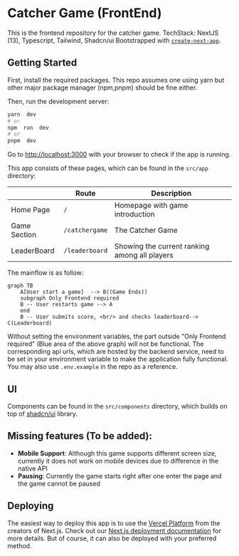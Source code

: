 # Catcher Game (FrontEnd)

This is the frontend repository for the catcher game.
TechStack: NextJS (13), Typescript, Tailwind, Shadcn/ui
Bootstrapped with [`create-next-app`](https://github.com/vercel/next.js/tree/canary/packages/create-next-app).

## Getting Started

First, install the required packages. This repo assumes one using yarn but other major package manager (npm,pnpm) should be fine either.

Then, run the development server:

```bash
yarn  dev
# or
npm  run  dev
# or
pnpm  dev
```

Go to [http://localhost:3000](http://localhost:3000) with your browser to check if the app is running.

This app consists of these pages, which can be found in the `src/app` directory:

|              | Route          | Description                                   |
| ------------ | -------------- | --------------------------------------------- |
| Home Page    | `/`            | Homepage with game introduction               |
| Game Section | `/catchergame` | The Catcher Game                              |
| LeaderBoard  | `/leaderboard` | Showing the current ranking among all players |

The mainflow is as follow:

```mermaid
graph TB
    A[User start a game]  --> B((Game Ends))
    subgraph Only Frontend required
    B -- User restarts game --> A
    end
    B -- User submits score, <br/> and checks leaderboard--> C(Leaderboard)
```

Without setting the environment variables, the part outside "Only Frontend required" (Blue area of the above graph) will not be functional.
The corresponding api urls, which are hosted by the backend service, need to be set in your environment variable to make the application fully functional. You may also use `.env.example` in the repo as a reference.

## UI

Components can be found in the `src/components` directory, which builds on top of [shadcn/ui](https://github.com/shadcn/ui) library.

## Missing features (To be added):

- **Mobile Support**: Although this game supports different screen size, currently it does not work on mobile devices due to difference in the native API
- **Pausing**: Currently the game starts right after one enter the page and the game cannot be paused

## Deploying

The easiest way to deploy this app is to use the [Vercel Platform](https://vercel.com/new?utm_medium=default-template&filter=next.js&utm_source=create-next-app&utm_campaign=create-next-app-readme) from the creators of Next.js.
Check out our [Next.js deployment documentation](https://nextjs.org/docs/deployment) for more details.
But of course, it can also be deployed with your preferred method.
